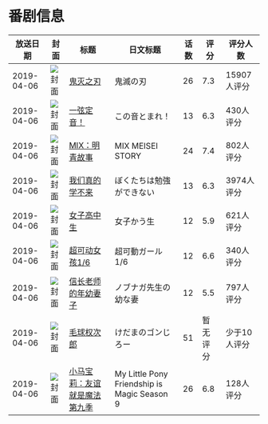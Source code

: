 # 番剧信息

|放送日期|封面|标题|日文标题|话数|评分|评分人数|
|---|---|---|---|---|---|---|
|2019-04-06|![封面](https://lain.bgm.tv/pic/cover/c/9d/d1/245665_5an54.jpg)|[鬼灭之刃](https://bangumi.tv/subject/245665)|鬼滅の刃|26|7.3|15907人评分|
|2019-04-06|![封面](https://lain.bgm.tv/pic/cover/c/17/7f/254788_5501o.jpg)|[一弦定音！](https://bangumi.tv/subject/254788)|この音とまれ！|13|6.3|430人评分|
|2019-04-06|![封面](https://lain.bgm.tv/pic/cover/c/bd/2f/255980_QS121.jpg)|[MIX：明青故事](https://bangumi.tv/subject/255980)|MIX MEISEI STORY|24|7.4|802人评分|
|2019-04-06|![封面](https://lain.bgm.tv/pic/cover/c/21/a6/257369_32HM0.jpg)|[我们真的学不来](https://bangumi.tv/subject/257369)|ぼくたちは勉強ができない|13|6.3|3974人评分|
|2019-04-06|![封面](https://lain.bgm.tv/pic/cover/c/81/26/260371_E1a69.jpg)|[女子高中生](https://bangumi.tv/subject/260371)|女子かう生|12|5.9|621人评分|
|2019-04-06|![封面](https://lain.bgm.tv/pic/cover/c/b9/55/260373_2Z2oz.jpg)|[超可动女孩1/6](https://bangumi.tv/subject/260373)|超可動ガール1/6|12|6.6|340人评分|
|2019-04-06|![封面](https://lain.bgm.tv/pic/cover/c/3e/19/269075_5g48K.jpg)|[信长老师的年幼妻子](https://bangumi.tv/subject/269075)|ノブナガ先生の幼な妻|12|5.5|797人评分|
|2019-04-06|![封面](https://lain.bgm.tv/pic/cover/c/0c/d2/274549_sxB8h.jpg)|[毛球权次郎](https://bangumi.tv/subject/274549)|けだまのゴンじろー|51|暂无评分|少于10人评分|
|2019-04-06|![封面](https://lain.bgm.tv/pic/cover/c/c2/68/280442_s7Z7W.jpg)|[小马宝莉：友谊就是魔法 第九季](https://bangumi.tv/subject/280442)|My Little Pony Friendship is Magic Season 9|26|6.8|128人评分|

